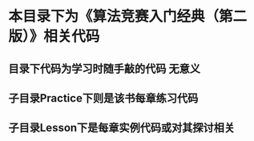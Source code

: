 # 本目录下为《算法竞赛入门经典（第二版）》相关代码
## 目录下代码为学习时随手敲的代码 无意义
## 子目录Practice下则是该书每章练习代码
## 子目录Lesson下是每章实例代码或对其探讨相关
